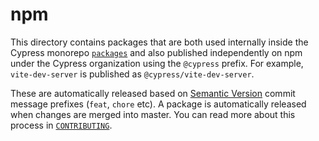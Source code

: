 # npm

This directory contains packages that are both used internally inside the Cypress monorepo [`packages`](../packages) and also published independently on npm under the Cypress organization using the `@cypress` prefix. For example, `vite-dev-server` is published as `@cypress/vite-dev-server`.

These are automatically released based on [Semantic Version](https://semver.org) commit message prefixes (`feat`, `chore` etc). A package is automatically released when changes are merged into master. You can read more about this process in [`CONTRIBUTING`](../CONTRIBUTING.md#committing-code). 

